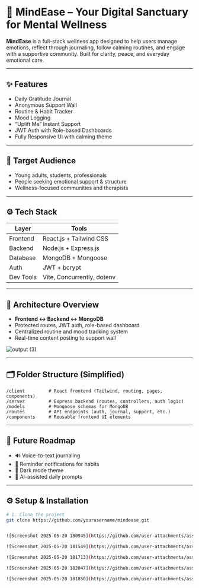 # 🧘 MindEase – Your Digital Sanctuary for Mental Wellness

**MindEase** is a full-stack wellness app designed to help users manage emotions, reflect through journaling, follow calming routines, and engage with a supportive community. Built for clarity, peace, and everyday emotional care.

---

## ✨ Features

-  Daily Gratitude Journal  
-  Anonymous Support Wall  
-  Routine & Habit Tracker  
-  Mood Logging  
-  “Uplift Me” Instant Support  
-  JWT Auth with Role-based Dashboards  
-  Fully Responsive UI with calming theme

---

## 🎯 Target Audience

- Young adults, students, professionals  
- People seeking emotional support & structure  
- Wellness-focused communities and therapists

---

## ⚙️ Tech Stack

| Layer      | Tools                         |
|------------|-------------------------------|
| Frontend   | React.js + Tailwind CSS       |
| Backend    | Node.js + Express.js          |
| Database   | MongoDB + Mongoose            |
| Auth       | JWT + bcrypt                  |
| Dev Tools  | Vite, Concurrently, dotenv     |

---

## 📐 Architecture Overview

- **Frontend ↔ Backend ↔ MongoDB**
- Protected routes, JWT auth, role-based dashboard
- Centralized routine and mood tracking system
- Real-time content posting to support wall



![output (3)](https://github.com/user-attachments/assets/a6ee220a-6564-44f8-8931-74f08680d3bf)


---

## 🗂️ Folder Structure (Simplified)

```
/client         # React frontend (Tailwind, routing, pages, components)
/server         # Express backend (routes, controllers, auth logic)
/models         # Mongoose schemas for MongoDB
/routes         # API endpoints (auth, journal, support, etc.)
/components     # Reusable frontend UI elements
```

---

## 🌱 Future Roadmap

- 🔊 Voice-to-text journaling  
- 🔔 Reminder notifications for habits  
- 🌙 Dark mode theme  
- 🧠 AI-assisted daily prompts

---

## ⚙️ Setup & Installation

```bash
# 1. Clone the project
git clone https://github.com/yourusername/mindease.git


![Screenshot 2025-05-20 180945](https://github.com/user-attachments/assets/f54e40f0-f505-4ddb-a72c-338ce6b40ec8)

![Screenshot 2025-05-20 181549](https://github.com/user-attachments/assets/a5943a5c-362a-429a-b6e4-b4728c0ae08a)

![Screenshot 2025-05-20 181713](https://github.com/user-attachments/assets/e95d052f-f7e8-46f1-b187-3f60dfc5c8d1)

![Screenshot 2025-05-20 182047](https://github.com/user-attachments/assets/7d4f2ffc-6186-4ef4-a1c2-0bf835b0b158)

![Screenshot 2025-05-20 181850](https://github.com/user-attachments/assets/893d3452-61a4-44b9-93a9-a0a4bc40a6c1)



